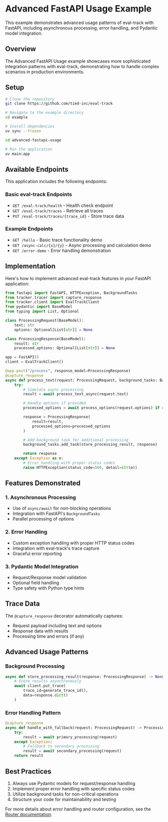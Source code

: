 # Advanced FastAPI Usage Example

This example demonstrates advanced usage patterns of eval-track with FastAPI, including asynchronous processing, error handling, and Pydantic model integration.

## Overview

The Advanced FastAPI Usage example showcases more sophisticated integration patterns with eval-track, demonstrating how to handle complex scenarios in production environments.

## Setup

```bash
# Clone the repository
git clone https://github.com/tied-inc/eval-track

# Navigate to the example directory
cd example

# Install dependencies
uv sync --frozen

cd advanced-fastapi-usage

# Run the application
uv main:app
```

## Available Endpoints

This application includes the following endpoints:

### Basic eval-track Endpoints
- `GET /eval-track/health` - Health check endpoint
- `GET /eval-track/traces` - Retrieve all traces
- `PUT /eval-track/traces/{trace_id}` - Store trace data

### Example Endpoints
- `GET /hello` - Basic trace functionality demo
- `GET /async-calc/{x}/{y}` - Async processing and calculation demo
- `GET /error-demo` - Error handling demonstration

## Implementation

Here's how to implement advanced eval-track features in your FastAPI application:

```python
from fastapi import FastAPI, HTTPException, BackgroundTasks
from tracker.tracer import capture_response
from tracker.client import EvalTrackClient
from pydantic import BaseModel
from typing import List, Optional

class ProcessingRequest(BaseModel):
    text: str
    options: Optional[List[str]] = None

class ProcessingResponse(BaseModel):
    result: str
    processed_options: Optional[List[str]] = None

app = FastAPI()
client = EvalTrackClient()

@app.post("/process", response_model=ProcessingResponse)
@capture_response
async def process_text(request: ProcessingRequest, background_tasks: BackgroundTasks) -> ProcessingResponse:
    try:
        # Simulate async processing
        result = await process_text_async(request.text)

        # Handle options if provided
        processed_options = await process_options(request.options) if request.options else None

        response = ProcessingResponse(
            result=result,
            processed_options=processed_options
        )

        # Add background task for additional processing
        background_tasks.add_task(store_processing_result, response)

        return response
    except Exception as e:
        # Error handling with proper status codes
        raise HTTPException(status_code=500, detail=str(e))
```

## Features Demonstrated

### 1. Asynchronous Processing
- Use of `async/await` for non-blocking operations
- Integration with FastAPI's `BackgroundTasks`
- Parallel processing of options

### 2. Error Handling
- Custom exception handling with proper HTTP status codes
- Integration with eval-track's trace capture
- Graceful error reporting

### 3. Pydantic Model Integration
- Request/Response model validation
- Optional field handling
- Type safety with Python type hints

## Trace Data

The `@capture_response` decorator automatically captures:
- Request payload including text and options
- Response data with results
- Processing time and errors (if any)

## Advanced Usage Patterns

### Background Processing
```python
async def store_processing_result(response: ProcessingResponse) -> None:
    # Store results asynchronously
    await client.put_trace(
        trace_id=generate_trace_id(),
        data=response.dict()
    )
```

### Error Handling Pattern
```python
@capture_response
async def handle_with_fallback(request: ProcessingRequest) -> ProcessingResponse:
    try:
        result = await primary_processing(request)
    except Exception:
        # Fallback to secondary processing
        result = await secondary_processing(request)
    return result
```

## Best Practices

1. Always use Pydantic models for request/response handling
2. Implement proper error handling with specific status codes
3. Utilize background tasks for non-critical operations
4. Structure your code for maintainability and testing

For more details about error handling and router configuration, see the [Router documentation](../router.md).
